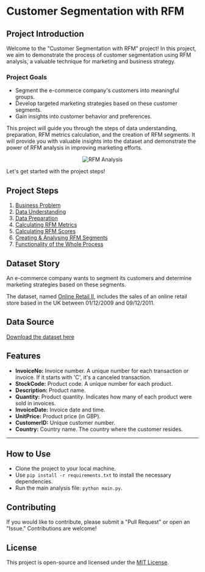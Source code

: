 # Customer Segmentation with RFM

## Project Introduction

Welcome to the "Customer Segmentation with RFM" project! In this project, we aim to demonstrate the process of customer segmentation using RFM analysis, a valuable technique for marketing and business strategy.  



### Project Goals

- Segment the e-commerce company's customers into meaningful groups.
- Develop targeted marketing strategies based on these customer segments.
- Gain insights into customer behavior and preferences.

This project will guide you through the steps of data understanding, preparation, RFM metrics calculation, and the creation of RFM segments. It will provide you with valuable insights into the dataset and demonstrate the power of RFM analysis in improving marketing efforts.

<div align="center">
  <img src="https://www.next4biz.com/wp-content/webp-express/webp-images/uploads/2022/12/rfm-analizi-blog.jpg.webp" alt="RFM Analysis">
</div>

Let's get started with the project steps!

## Project Steps
1. [Business Problem](#business-problem)
2. [Data Understanding](#data-understanding)
3. [Data Preparation](#data-preparation)
4. [Calculating RFM Metrics](#calculating-rfm-metrics)
5. [Calculating RFM Scores](#calculating-rfm-scores)
6. [Creating & Analysing RFM Segments](#creating--analysing-rfm-segments)
7. [Functionality of the Whole Process](#functionality-of-the-whole-process)

## Dataset Story

An e-commerce company wants to segment its customers and determine marketing strategies based on these segments.

The dataset, named [Online Retail II](https://archive.ics.uci.edu/ml/datasets/Online+Retail+II), includes the sales of an online retail store based in the UK between 01/12/2009 and 09/12/2011.

## Data Source

[Download the dataset here](https://archive.ics.uci.edu/ml/datasets/Online+Retail+II)

## Features

- **InvoiceNo:** Invoice number. A unique number for each transaction or invoice. If it starts with 'C', it's a canceled transaction.
- **StockCode:** Product code. A unique number for each product.
- **Description:** Product name.
- **Quantity:** Product quantity. Indicates how many of each product were sold in invoices.
- **InvoiceDate:** Invoice date and time.
- **UnitPrice:** Product price (in GBP).
- **CustomerID:** Unique customer number.
- **Country:** Country name. The country where the customer resides.

---

## How to Use
- Clone the project to your local machine.
- Use `pip install -r requirements.txt` to install the necessary dependencies.
- Run the main analysis file: `python main.py`.

## Contributing
If you would like to contribute, please submit a "Pull Request" or open an "Issue." Contributions are welcome!

## License
This project is open-source and licensed under the [MIT License](LICENSE).
